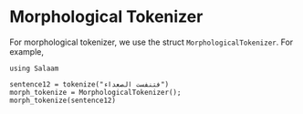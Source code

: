 Morphological Tokenizer
========
For morphological tokenizer, we use the struct `MorphologicalTokenizer`. For example,
```@repl abc
using Salaam

sentence12 = tokenize("فتنفست الصعداء")
morph_tokenize = MorphologicalTokenizer();
morph_tokenize(sentence12)
```